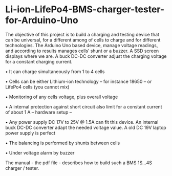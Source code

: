 # Li-ion-LifePo4-BMS-charger-tester-for-Arduino-Uno
The objective of this project is to build a charging and testing device that can be universal, for a different among of cells to charge and for different technologies. The Arduino Uno based device, manage voltage readings, and according to results manages cells’ shunt or a buzzer. A SSD screen displays where we are. A buck DC-DC converter adjust the charging voltage for a constant charging current.

•	It can charge simultaneously from 1 to 4 cells

•	Cells can be either Lithium-ion technology  – for instance 18650 – or LifePo4 cells (you cannot mix)

•	Monitoring of any cells voltage, plus overall voltage

•	A internal protection against short circuit also limit for a constant current of about 1 A – hardware setup –

•	Any power supply DC 17V to 25V @ 1.5A can fit this device. An internal buck DC-DC converter adapt the needed voltage value. A old DC 19V laptop power supply is perfect

•	The balancing is performed by shunts between cells

•	Under voltage alarm by buzzer

The manual - the pdf file - describes how to build such a BMS 1S…4S charger / tester. 


